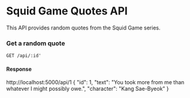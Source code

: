 # Squid Game Quotes API
This API provides random quotes from the Squid Game series.

### Get a random quote
`GET /api/:id'`

#### Response
http://localhost:5000/api/1
{
  "id": 1,
  "text": "You took more from me than whatever I might possibly owe.",
  "character": "Kang Sae-Byeok"
}
